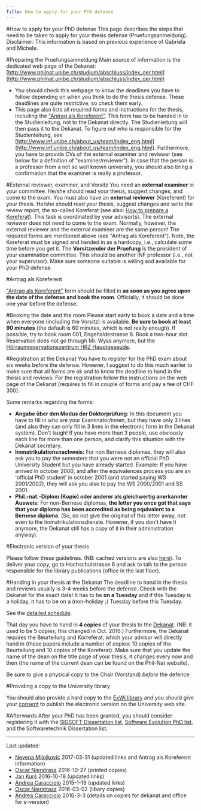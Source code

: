 ```yaml
---
Title: How to apply for your PhD defense
---
```

#How to apply for your PhD defense
This page describes the steps that need to be taken to apply for your thesis defense (Pruefungsanmeldung). Disclaimer: This information is based on previous experience of Gabriela and Michele. 

#Preparing the Pruefungsanmeldung
Main source of information is the dedicated web page of the Dekanat: [http://www.philnat.unibe.ch/studium/abschluss/index_ger.html](http://www.philnat.unibe.ch/studium/abschluss/index_ger.html)


-  You should check this webpage to know the deadlines you have to follow depending on when you think to do the thesis defense. These deadlines are quite restrictive, so check them early.
-  This page also lists all required forms and instructions for the thesis, including the ["Antrag als Koreferent"](https://edit.cms.unibe.ch/unibe/portal/fak_naturwis/content/e17061/e148295/e153738/pane153745/e178048/files199218/Antrag_Koreferent_ger.pdf). This form has to be handed in to the Studienleitung, not to the Dekanat directly. The Studienleitung will then pass it to the Dekanat. To figure out who is responsible for the Studienleitung, see [http://www.inf.unibe.ch/about_us/team/index_eng.html](http://www.inf.unibe.ch/about_us/team/index_eng.html). Furthermore, you have to provide CVs of the external examiner and reviewer (see below for a definition of "examiner/reviewer"). In case that the person is a professor from a not so well known university, you should also bring a confirmation that the examiner is really a professor.

#External reviewer, examiner, and Vorsitz
You need an <b>external examiner</b> in your committee. He/she should read your thesis, suggest changes, and come to the exam. You must also have an <b>external reviewer</b> (Koreferent) for your thesis. He/she should read your thesis, suggest changes and write the review report, the so-called Koreferat (see also: [How to prepare a Koreferat](%base_url%/wiki/howtos/howtoprepareakoreferat)). This task is coordinated by your advisor(s). The external reviewer does not need to come to the exam. Normally, however, the external reviewer and the external examiner are the same person! The required forms are mentioned above (see "Antrag als Koreferent"). Note, the Koreferat must be signed and handed in as a hardcopy, i.e., calculate some time before you get it.
The <b>Vorsitzender der Pruefung</b> is the president of your examination committee. This should be another INF professor (i.e., not your supervisor). Make sure someone suitable is willing and available for your PhD defense.

#Antrag als Koreferent

["Antrag als Koreferent"](https://edit.cms.unibe.ch/unibe/portal/fak_naturwis/content/e17061/e148295/e153738/pane153745/e178048/files199218/Antrag_Koreferent_ger.pdf) form should be filled in **as soon as you agree upon the date of the defense and book the room**. Officially, it should be done one year before the defense.

#Booking the date and the room
Please start early to book a date and a time when everyone (including the Vorsitz) is available. **Be sure to book at least 90 minutes** (the default is 60 minutes, which is not really enough). If possible, try to book room 001, Engehaldestrasse 8. Book a two-hour slot. Reservation does not go through Mr. Wyss anymore, but the [Hörraumreservationszentrum HRZ Hauptgeaeude](http://hoerraeume.unibe.ch/standort.php?standort=Engehalde).

#Registration at the Dekanat
You have to register for the PhD exam about six weeks before the defense. However, I suggest to do this much earlier to make sure that all forms are ok and to know the deadline to hand in the thesis and reviews. For the registration follow the instructions on the web page of the Dekanat (requires to fill in couple of forms and pay a fee of CHF 300).

Some remarks regarding the forms:

-  <b>Angabe über den Modus der Doktorprüfung:</b> In this document you have to fill in who are your Examinator/innen, but they have only 3 lines (and also they can only fill in 3 lines in the electronic form in the Dekanat system). Don't laugh! If you have more than 3 people, use obviously each line for more than one person, and clarify this situation with the Dekanat secretary.
-  <b>Immatrikulationsnachweis:</b> For non Bernese diplomas, they will also ask you to pay the semesters that you were not an official PhD University Student but you have already started. Example: If you have arrived in october 2000, and after the equivalences process you are an 'official PhD student' in october 2001 (and started paying WS 2001/2002), they will ask you also to pay the WS 2000/2001 and SS 2001.
-  <b>Phil.-nat.-Diplom (Kopie) oder anderer als gleichwertig anerkannter Ausweis:</b> For non-Bernese diplomas, <b>the letter you once got that says that your diploma has been accredited as being equivalent to a Bernese diploma</b>. (So, do not give the original of this letter away, not even to the Immatrikulationsdienste. However, if you don't have it anymore, the Dekanat still has a copy of it in their administration anyway).

#Electronic version of your thesis

Please follow these guidelines.
(NB: cached versions are also [here](%assets_url%/download/e-Diss/)). To deliver your copy, go to Hochschulstrasse 6 and ask to talk to the person responsible for the library publications (office in the last floor). 

#Handing in your thesis at the Dekanat
The deadline to hand in the thesis and reviews usually is 3-4 weeks before the defense. Check with the Dekanat for the exact date! It has to be <b>on a Tuesday</b> and if this Tuesday is a holiday, it has to be on a (non-holiday ;) Tuesday before this Tuesday.

See the [detailed schedule](http://www.philnat.unibe.ch/studies/graduation/index_eng.html).


That day you have to hand in **4 copies** of your thesis to the [Dekanat](http://www.philnat.unibe.ch/ueber_uns/dekanat/studiensekretariat/index_ger.html). (NB: it used to be 5 copies; this changed in Oct. 2016.)
Furthermore, the Dekanat requires the Beurteilung and Korreferat, which your advisor will directly hand in  (these papers  include a number of copies: 10 copies of the Beurteilung and 10 copies of the Koreferat).
Make sure that you update the name of the dean on the title page of your thesis, it changes every now and then (the name of the current dean can be found on the Phil-Nat website). 

Be sure to give a physical copy to the Chair (Vorstand) *before* the defence.

#Providing a copy to the University library

You should also provide a hard copy to the [ExWi library](%assets_url%/download/forms/OLD/Begleitbrief-englisch.pdf) and you should give your [consent](%assets_url%/download/forms/OLD/Declaration_Diss_E-Library_UB.pdf) to publish the electronic version on the University web site.

#Afterwards
After your PhD has been granted, you should consider registering it with the [SIGSOFT Dissertation list](https://www.sigsoft.org/resources/dissform.html), [Software Evolution PhD list](http://wiki.ercim.eu/wg/SoftwareEvolution/index.php/Theses), and the Softwaretechnik Dissertation list.

---
Last updated: 

-  [Nevena Milojković](%base_url%/staff/Milojkovic) 2017-03-31 (updated links and Antrag als Koreferent information)
-  [Oscar Nierstrasz](%base_url%/staff/oscar) 2016-10-27 (printed copies)
-  [Jan Kurš](%base_url%/staff/kursjan) 2016-10-18 (updated links)
-  [Andrea Caracciolo](%base_url%/staff/Caracciolo) 2015-1-19   (updated links)
-  [Oscar Nierstrasz](%base_url%/staff/oscar) 2016-03-02 (libary copies)
-  [Andrea Caracciolo](%base_url%/staff/Caracciolo) 2016-3-3   (details on copies for dekanat and office for e-version)
